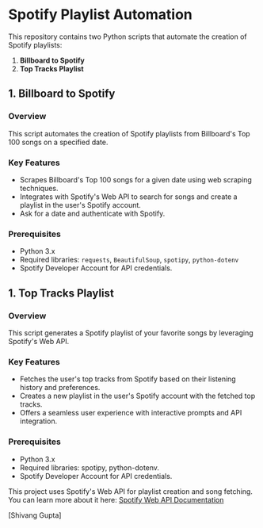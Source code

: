 # Spotify Playlist Automation  

This repository contains two Python scripts that automate the creation of Spotify playlists:  
1. **Billboard to Spotify**  
2. **Top Tracks Playlist**  

## 1. Billboard to Spotify  

### Overview  
This script automates the creation of Spotify playlists from Billboard's Top 100 songs on a specified date.  

### Key Features  
- Scrapes Billboard's Top 100 songs for a given date using web scraping techniques.  
- Integrates with Spotify's Web API to search for songs and create a playlist in the user's Spotify account.  
- Ask for a date and authenticate with Spotify.  

### Prerequisites  
- Python 3.x  
- Required libraries: `requests`, `BeautifulSoup`, `spotipy`, `python-dotenv`
- Spotify Developer Account for API credentials.  

## 1. Top Tracks Playlist 

### Overview  
This script generates a Spotify playlist of your favorite songs by leveraging Spotify's Web API.  

### Key Features  
- Fetches the user's top tracks from Spotify based on their listening history and preferences.
- Creates a new playlist in the user's Spotify account with the fetched top tracks.
- Offers a seamless user experience with interactive prompts and API integration. 

### Prerequisites  
- Python 3.x
- Required libraries: spotipy, python-dotenv.
- Spotify Developer Account for API credentials. 

This project uses Spotify's Web API for playlist creation and song fetching. You can learn more about it here:
[Spotify Web API Documentation](https://developer.spotify.com/documentation/web-api)

[Shivang Gupta]
